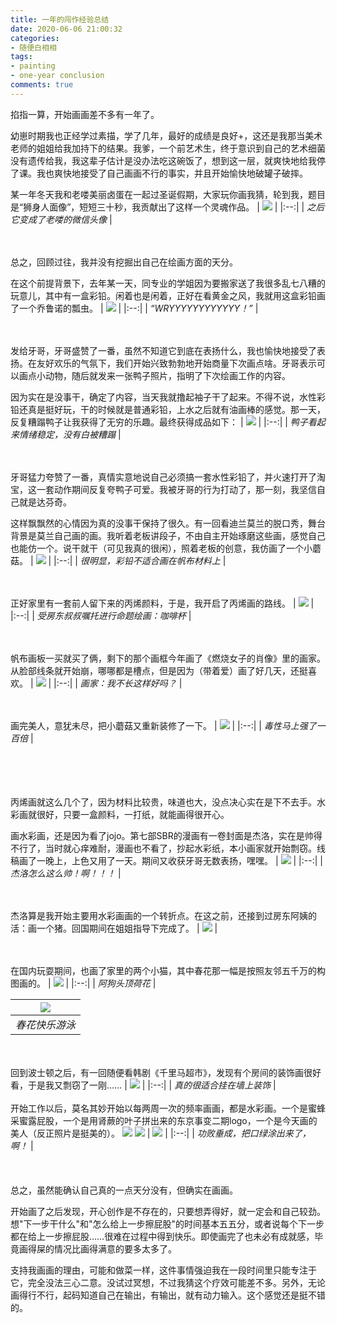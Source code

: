 ```yaml
---
title: 一年的闯作经验总结 
date: 2020-06-06 21:00:32
categories:
- 随便白相相
tags: 
- painting
- one-year conclusion
comments: true
---
```


掐指一算，开始画画差不多有一年了。

幼崽时期我也正经学过素描，学了几年，最好的成绩是良好+，这还是我那当美术老师的姐姐给我加持下的结果。我爹，一个前艺术生，终于意识到自己的艺术细菌没有遗传给我，我这辈子估计是没办法吃这碗饭了，想到这一层，就爽快地给我停了课。我也爽快地接受了自己画画不行的事实，并且开始愉快地破罐子破摔。

某一年冬天我和老喽美丽卤蛋在一起过圣诞假期，大家玩你画我猜，轮到我，题目是“狮身人面像”，短短三十秒，我贡献出了这样一个灵魂作品。
| ![](<https://tva1.sinaimg.cn/large/007S8ZIlgy1gfjgo49i51j30v60tljsw.jpg>) |
|:--:|
| *之后它变成了老喽的微信头像* |

<br/><br/>总之，回顾过往，我并没有挖掘出自己在绘画方面的天分。

在这个前提背景下，去年某一天，同专业的学姐因为要搬家送了我很多乱七八糟的玩意儿，其中有一盒彩铅。闲着也是闲着，正好在看黄金之风，我就用这盒彩铅画了一个乔鲁诺的瓢虫。
| ![](<https://tva1.sinaimg.cn/large/007S8ZIlgy1gfjgzinmd0j30u0140hdt.jpg>) |
|:--:|
| *“WRYYYYYYYYYYYY！”* |

<br/><br/>发给牙哥，牙哥盛赞了一番，虽然不知道它到底在表扬什么，我也愉快地接受了表扬。在友好欢乐的气氛下，我们开始兴致勃勃地开始商量下次画点啥。牙哥表示可以画点小动物，随后就发来一张鸭子照片，指明了下次绘画工作的内容。

因为实在是没事干，确定了内容，当天我就撸起袖子干了起来。不得不说，水性彩铅还真是挺好玩，干的时候就是普通彩铅，上水之后就有油画棒的感觉。那一天，反复糟蹋鸭子让我获得了无穷的乐趣。最终获得成品如下：
| ![](<https://tva1.sinaimg.cn/large/007S8ZIlgy1gfjhdid7atj30u014041d.jpg>) |
|:--:|
| *鸭子看起来情绪稳定，没有白被糟蹋* |

<br/><br/>牙哥猛力夸赞了一番，真情实意地说自己必须搞一套水性彩铅了，并火速打开了淘宝，这一套动作期间反复夸鸭子可爱。我被牙哥的行为打动了，那一刻，我坚信自己就是达芬奇。

这样飘飘然的心情因为真的没事干保持了很久。有一回看迪兰莫兰的脱口秀，舞台背景是莫兰自己画的画。我听着老板讲段子，不由自主开始琢磨这些画，感觉自己也能仿一个。说干就干（可见我真的很闲），照着老板的创意，我仿画了一个小蘑菇。
| ![](<https://tva1.sinaimg.cn/large/007S8ZIlgy1gfjhupkzwwj30u0140n2k.jpg>) |
|:--:|
| *很明显，彩铅不适合画在帆布材料上* |

<br/><br/>
正好家里有一套前人留下来的丙烯颜料，于是，我开启了丙烯画的路线。
| ![](<https://tva1.sinaimg.cn/large/007S8ZIlgy1gfji8blji4j30u0140ak4.jpg>) |
|:--:|
| *受房东叔叔嘱托进行命题绘画：咖啡杯* |

<br/><br/>
帆布画板一买就买了俩，剩下的那个画框今年画了《燃烧女子的肖像》里的画家。从脸部线条就开始崩，哪哪都是槽点，但是因为（带着爱）画了好几天，还挺喜欢。
| ![](<https://tva1.sinaimg.cn/large/007S8ZIlgy1gfjibiejtij30u01404qq.jpg>) |
|:--:|
| *画家：我不长这样好吗？* |

<br/><br/>
画完美人，意犹未尽，把小蘑菇又重新装修了一下。
| ![](<https://tva1.sinaimg.cn/large/007S8ZIlgy1gfjigcf9gzj30u01404qr.jpg>) |
|:--:|
| *毒性马上强了一百倍* |

<br/><br/>
<br/><br/>
丙烯画就这么几个了，因为材料比较贵，味道也大，没点决心实在是下不去手。水彩画就很好，只要一盒颜料，一打纸，就能画得很开心。

画水彩画，还是因为看了jojo。第七部SBR的漫画有一卷封面是杰洛，实在是帅得不行了，当时就心痒难耐，漫画也不看了，抄起水彩纸，本小画家就开始剽窃。线稿画了一晚上，上色又用了一天。期间又收获牙哥无数表扬，嘿嘿。
| ![](<https://tva1.sinaimg.cn/large/007S8ZIlgy1gfkbpe7q63j30u01404qq.jpg>) |
|:--:|
| *杰洛怎么这么帅！啊！！！* |

<br/><br/>
杰洛算是我开始主要用水彩画画的一个转折点。在这之前，还接到过房东阿姨的活：画一个猪。回国期间在姐姐指导下完成了。
| ![](<https://tva1.sinaimg.cn/large/007S8ZIlgy1gfkbph5jd7j31400u0b2a.jpg>) |

<br/><br/>
在国内玩耍期间，也画了家里的两个小猫，其中春花那一幅是按照友邻五千万的构图画的。
| ![](<https://tva1.sinaimg.cn/large/007S8ZIlgy1gfjiyiehr1j31410u0hdu.jpg>) |
|:--:|
| *阿狗头顶荷花* |

| ![](<https://tva1.sinaimg.cn/large/007S8ZIlgy1gfjiylk6j9j30u01407wj.jpg>) |
|:--:|
| *春花快乐游泳* |
<br/><br/>
回到波士顿之后，有一回随便看韩剧《千里马超市》，发现有个房间的装饰画很好看，于是我又剽窃了一刚……
| ![](<https://tva1.sinaimg.cn/large/007S8ZIlgy1gfkbpk6s4pj31400u0x6p.jpg>) |
|:--:|
| *真的很适合挂在墙上装饰* |
<br/><br/>
开始工作以后，莫名其妙开始以每两周一次的频率画画，都是水彩画。一个是蜜蜂采蜜露屁股，一个是用肾蕨的叶子拼出来的东京事变二期logo，一个是今天画的美人（反正照片是挺美的）。
![](<https://tva1.sinaimg.cn/large/007S8ZIlgy1gfkbpky2edj30u00min30.jpg>)
![](<https://tva1.sinaimg.cn/large/007S8ZIlgy1gfjjfy379jj30u0140npf.jpg>)
| ![](<https://tva1.sinaimg.cn/large/007S8ZIlgy1gfkbpnnykbj30u01407wi.jpg>) |
|:--:|
| *功败垂成，把口绿涂出来了，啊！* |
<br/><br/>
<br/><br/>
总之，虽然能确认自己真的一点天分没有，但确实在画画。

开始画了之后发现，开心创作是不存在的，只要想弄得好，就一定会和自己较劲。想"下一步干什么"和"怎么给上一步擦屁股"的时间基本五五分，或者说每个下一步都在给上一步擦屁股……很难在过程中得到快乐。即使画完了也未必有成就感，毕竟画得屎的情况比画得满意的要多太多了。

支持我画画的理由，可能和做菜一样，这件事情强迫我在一段时间里只能专注于它，完全没法三心二意。没试过冥想，不过我猜这个疗效可能差不多。另外，无论画得行不行，起码知道自己在输出，有输出，就有动力输入。这个感觉还是挺不错的。